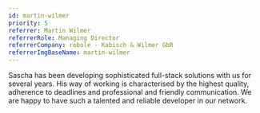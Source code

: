 ```yaml
---
id: martin-wilmer
priority: 5
referrer: Martin Wilmer
referrerRole: Managing Director
referrerCompany: robole - Kabisch & Wilmer GbR
referrerImgBaseName: martin-wilmer
---
```


Sascha has been developing sophisticated full-stack solutions with us for several years. His way of working is characterised by the highest quality, adherence to deadlines and professional and friendly communication. We are happy to have such a talented and reliable developer in our network.